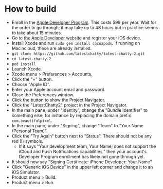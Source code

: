 # How to build
- Enroll in the [Apple Developer Program](https://developer.apple.com/programs/enroll/). This costs $99 per year. Wait for the order to go through; it may take up to 48 hours but in practice seems to take about 15 minutes.
- Go to [the Apple Developer website](https://developer.apple.com/account/ios/device/create) and register your iOS device.
- Install Xcode and run `sudo gem install cocoapods`. If running on Macincloud, these are already installed.
- `git clone https://github.com/latestchatty/latest-chatty-2.git`
- `cd latest-chatty-2`
- `pod install`
- Launch Xcode.
- Xcode menu > Preferences > Accounts.
- Click the "+" button.
- Choose "Apple ID".
- Enter your Apple account email and password.
- Close the Preferences window.
- Click the button to show the Project Navigator.
- Click the "LatestChatty2" project in the Project Navigator.
- In the main pane, under "Identity", change the "Bundle Identifier" to something else, for instance by replacing the domain prefix `com.beautifulpixel`.
- In the main pane, under "Signing", change "Team" to "Your Name (Personal Team)".
- Click the "Try Again" button next to "Status". There should not be any red (!) symbols.
	- If it says "Your development team, Your Name, does not support the iCloud and Push Notifications capabilities," then your account's Developer Program enrollment has likely not gone through yet.
- It should now say "Signing Certificate: iPhone Developer: Your Name"
- Click "Generic iOS Device" in the upper left corner and change it to an iOS Simulator.
- Product menu > Build.
- Product menu > Run.
